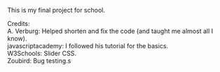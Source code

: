 This is my final project for school.

Credits:\
A. Verburg: Helped shorten and fix the code (and taught me almost all I know).\
javascriptacademy: I followed his tutorial for the basics.\
W3Schools: Slider CSS.\
Zoubird: Bug testing.s
